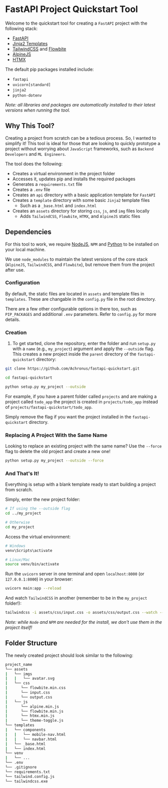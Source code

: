 # FastAPI Project Quickstart Tool

Welcome to the quickstart tool for creating a `FastAPI` project with the following stack:

- [FastAPI](https://github.com/tiangolo/fastapi)
- [Jinja2 Templates](https://jinja.palletsprojects.com/)
- [TailwindCSS](https://tailwindcss.com/) and [Flowbite](https://flowbite.com/)
- [AlpineJS](https://alpinejs.dev/)
- [HTMX](https://htmx.org/)

The default pip packages installed include:

- `fastapi`
- `uvicorn[standard]`
- `jinja2`
- `python-dotenv`

_Note: all libraries and packages are automatically installed to their latest versions when running the tool._

## Why This Tool?

Creating a project from scratch can be a tedious process. So, I wanted to simplify it! This tool is ideal for those that are looking to quickly prototype a project without worrying about `JavaScript` frameworks, such as `Backend Developers` and `ML Engineers`.

The tool does the following:

- Creates a virtual environment in the project folder
- Accesses it, updates pip and installs the required packages
- Generates a `requirements.txt` file
- Creates a `.env` file
- Creates an `api` directory with a basic application template for `FastAPI`
- Creates a `template` directory with some basic `Jinja2` template files
  - Such as a `_base.html` and `index.html`
- Creates an `assets` directory for storing `css`, `js`, and `img` files locally
  - Adds `TailwindCSS`, `Flowbite`, `HTMX`, and `AlpineJS` static files


## Dependencies

For this tool to work, we require [NodeJS](https://nodejs.org/en), `NPM` and [Python](https://www.python.org/downloads/) to be installed on your local machine.

We use `node_modules` to maintain the latest versions of the core stack (`AlpineJS`, `TailwindCSS`, and `Flowbite`), but remove them from the project after use.


### Configuration

By default, the static files are located in `assets` and template files in `templates`. These are changable in the `config.py` file in the root directory.

There are a few other configurable options in there too, such as `PIP_PACKAGES` and additional `.env` parameters. Refer to `config.py` for more details. 


### Creation
1. To get started, clone the repository, enter the folder and run `setup.py` with a `name` (e.g., `my_project`) argument and apply the `--outside` flag. This creates a new project inside the `parent` directory of the `fastapi-quickstart` directory:

```bash
git clone https://github.com/Achronus/fastapi-quickstart.git
```

```bash
cd fastapi-quickstart
```

```bash
python setup.py my_project --outside
```

For example, if you have a parent folder called `projects` and are making a project called `todo_app` the project is created in `projects/todo_app` instead of `projects/fastapi-quickstart/todo_app`.

Simply remove the flag if you want the project installed in the `fastapi-quickstart` directory.


### Replacing A Project With the Same Name
Looking to replace an existing project with the same name? Use the `--force` flag to delete the old project and create a new one!

```bash
python setup.py my_project --outside --force
```

### And That's It!
Everything is setup with a blank template ready to start building a project from scratch.

Simply, enter the new project folder:

```bash
# If using the --outside flag
cd ../my_project
```

```bash
# Otherwise
cd my_project
```

Access the virtual environment:
```bash
# Windows
venv\Scripts\activate
```

```bash
# Linux/Mac
source venv/bin/activate
```

Run the `uvicorn` server in one terminal and open `localhost:8000` (or `127.0.0.1:8000`) in your browser:

```bash
uvicorn main:app --reload
```

And watch `TailwindCSS` in another (remember to be in the `my_project` folder!):

```bash
tailwindcss -i assets/css/input.css -o assets/css/output.css --watch --minify
```

_Note: while `Node` and `NPM` are needed for the install, we don't use them in the project itself!_

## Folder Structure

The newly created project should look similar to the following:

```bash
project_name
└── assets
|   └── imgs
|   |   └── avatar.svg
|   └── css
|      └── flowbite.min.css
|      └── input.css
|      └── output.css
|   └── js
|      └── alpine.min.js
|      └── flowbite.min.js
|      └── htmx.min.js
|      └── theme-toggle.js
└── templates
|   └── components
|   |   └── mobile-nav.html
|   |   └── navbar.html
|   └── _base.html
|   └── index.html
└── venv
|   └── ...
└── .env
└── .gitignore
└── requirements.txt
└── tailwind.config.js
└── tailwindcss.exe
```

